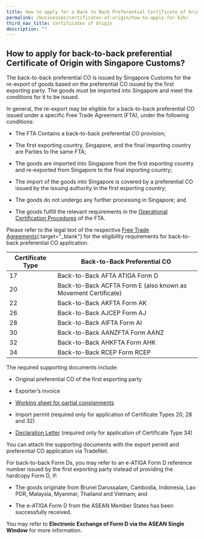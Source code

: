 ```yaml
---
title: How to apply for a Back to Back Preferential Certificate of Origin
permalink: /businesses/certificates-of-origin/how-to-apply-for-b2b/
third_nav_title: Certificates of Origin
description: ""
---
```

## How to apply for back-to-back preferential Certificate of Origin with Singapore Customs?

The back-to-back preferential CO is issued by Singapore Customs for the re-export of goods based on the preferential CO issued by the first exporting party. The goods must be imported into Singapore and meet the conditions for it to be issued.

In general, the re-export may be eligible for a back-to-back preferential CO issued under a specific Free Trade Agreement (FTA), under the following conditions:

-   The FTA Contains a back-to-back preferential CO provision;
    
-   The first exporting country, Singapore, and the final importing country are Parties to the same FTA;
    
-   The goods are imported into Singapore from the first exporting country and re-exported from Singapore to the final importing country;
    
-   The import of the goods into Singapore is covered by a preferential CO issued by the issuing authority in the first exporting country;
    
-   The goods do not undergo any further processing in Singapore; and
    
-   The goods fulfill the relevant requirements in the [Operational Certification Procedures](/files/businesses/back-to-back-pco-legal-text-reference-aug-2019.pdf) of the FTA.

Please refer to the legal text of the respective [Free Trade Agreements](https://www.enterprisesg.gov.sg/Grow-Your-Business/go-global/international-agreements/free-trade-agreements/find-an-fta#){:target="_blank"} for the eligibility requirements for back-to-back preferential CO application.

| Certificate Type | Back-to-Back Preferential CO |
|------------------|------------------------------|
| 17               | Back-to-Back AFTA ATIGA Form D |
| 20               | Back-to-Back ACFTA Form E (also known as Movement Certificate) |
| 22               | Back-to-Back AKFTA Form AK |
| 26               | Back-to-Back AJCEP Form AJ | 
| 28               | Back-to-Back AIFTA Form AI |
| 30               | Back-to-Back AANZFTA Form AANZ |
| 32               | Back-to-Back AHKFTA Form AHK |
| 34               | Back-to-Back RCEP Form RCEP

The required supporting documents include:

-   Original preferential CO of the first exporting party
    
-   Exporter’s invoice
    
-   [Working sheet for partial consignments](/files/businesses/working-sheet-for-back-to-back-application.doc)
    
-   Import permit (required only for application of Certificate Types 20, 28 and 32)

-  [Declaration Letter](https://go.gov.sg/rcepdeclarationletterv2) (required only for application of Certificate Type 34)
    
You can attach the supporting documents with the export permit and preferential CO application via TradeNet.

For back-to-back Form Ds, you may refer to an e-ATIGA Form D reference number issued by the first exporting party instead of providing the hardcopy Form D, if:

-   The goods originate from Brunei Darussalam, Cambodia, Indonesia, Lao PDR, Malaysia, Myanmar, Thailand and Vietnam; and
    
-   The e-ATIGA Form D from the ASEAN Member States has been successfully received.
    
You may refer to **Electronic Exchange of Form D via the ASEAN Single Window** for more information.